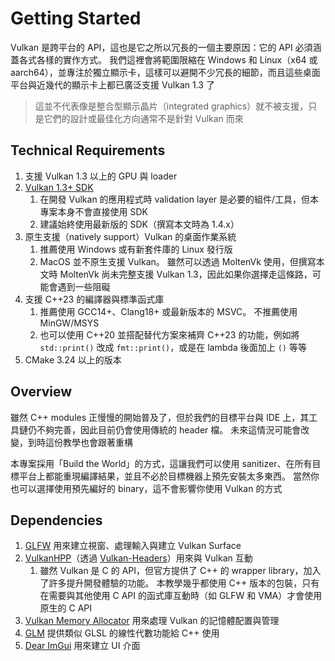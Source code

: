 # Getting Started

Vulkan 是跨平台的 API，這也是它之所以冗長的一個主要原因：它的 API 必須涵蓋各式各樣的實作方式。 我們這裡會將範圍限縮在 Windows 和 Linux（x64 或 aarch64），並專注於獨立顯示卡，這樣可以避開不少冗長的細節，而且這些桌面平台與近幾代的顯示卡上都已廣泛支援 Vulkan 1.3 了

> 這並不代表像是整合型顯示晶片（integrated graphics）就不被支援，只是它們的設計或最佳化方向通常不是針對 Vulkan 而來

## Technical Requirements

1. 支援 Vulkan 1.3 以上的 GPU 與 loader
2. [Vulkan 1.3+ SDK](https://vulkan.lunarg.com/sdk/home)
   1. 在開發 Vulkan 的應用程式時 validation layer 是必要的組件/工具，但本專案本身不會直接使用 SDK
   2. 建議始終使用最新版的 SDK（撰寫本文時為 1.4.x）
3. 原生支援（natively support）Vulkan 的桌面作業系統
   1. 推薦使用 Windows 或有新套件庫的 Linux 發行版
   2. MacOS 並不原生支援 Vulkan。 雖然可以透過 MoltenVk 使用，但撰寫本文時 MoltenVk 尚未完整支援 Vulkan 1.3，因此如果你選擇走這條路，可能會遇到一些阻礙
4. 支援 C++23 的編譯器與標準函式庫
   1. 推薦使用 GCC14+、Clang18+ 或最新版本的 MSVC。 不推薦使用 MinGW/MSYS
   2. 也可以使用 C++20 並搭配替代方案來補齊 C++23 的功能，例如將 `std::print()` 改成 `fmt::print()`，或是在 lambda 後面加上 `()` 等等
5. CMake 3.24 以上的版本

## Overview

雖然 C++ modules 正慢慢的開始普及了，但於我們的目標平台與 IDE 上，其工具鏈仍不夠完善，因此目前仍會使用傳統的 header 檔。 未來這情況可能會改變，到時這份教學也會跟著重構

本專案採用「Build the World」的方式，這讓我們可以使用 sanitizer、在所有目標平台上都能重現編譯結果，並且不必於目標機器上預先安裝太多東西。 當然你也可以選擇使用預先編好的 binary，這不會影響你使用 Vulkan 的方式

## Dependencies

1. [GLFW](https://github.com/glfw/glfw) 用來建立視窗、處理輸入與建立 Vulkan Surface
2. [VulkanHPP](https://github.com/KhronosGroup/Vulkan-Hpp)（透過 [Vulkan-Headers](https://github.com/KhronosGroup/Vulkan-Headers)）用來與 Vulkan 互動
    1. 雖然 Vulkan 是 C 的 API，但官方提供了 C++ 的 wrapper library，加入了許多提升開發體驗的功能。 本教學幾乎都使用 C++ 版本的包裝，只有在需要與其他使用 C API 的函式庫互動時（如 GLFW 和 VMA）才會使用原生的 C API
3. [Vulkan Memory Allocator](https://github.com/GPUOpen-LibrariesAndSDKs/VulkanMemoryAllocator/) 用來處理 Vulkan 的記憶體配置與管理
4. [GLM](https://github.com/g-truc/glm) 提供類似 GLSL 的線性代數功能給 C++ 使用
5. [Dear ImGui](https://github.com/ocornut/imgui) 用來建立 UI 介面
